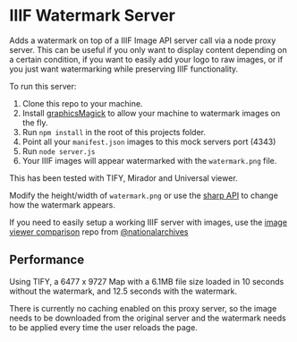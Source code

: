 # IIIF Watermark Server

Adds a watermark on top of a IIIF Image API server call via a node proxy server. This can be useful if you only want to display content depending on a certain condition, if you want to easily add your logo to raw images, or if you just want watermarking while preserving IIIF functionality. 

To run this server:

1. Clone this repo to your machine.
2. Install [graphicsMagick](https://github.com/aheckmann/gm) to allow your machine to watermark images on the fly.
3. Run `npm install` in the root of this projects folder.
4. Point all your `manifest.json` images to this mock servers port (4343)
5. Run `node server.js`
6. Your IIIF images will appear watermarked with the `watermark.png` file.

This has been tested with TIFY, Mirador and Universal viewer.

Modify the height/width of `watermark.png` or use the [sharp API](http://sharp.pixelplumbing.com/en/stable/api-composite/) to change how the watermark appears.

If you need to easily setup a working IIIF server with images, use the [image viewer comparison](https://github.com/nationalarchives/image-viewer-comparison) repo from [@nationalarchives](http://github.com/nationalarchives)

## Performance

Using TIFY, a 6477 x 9727 Map with a 6.1MB file size loaded in 10 seconds without the watermark, and 12.5 seconds with the watermark.

There is currently no caching enabled on this proxy server, so the image needs to be downloaded from the original server and the watermark needs to be applied every time the user reloads the page.